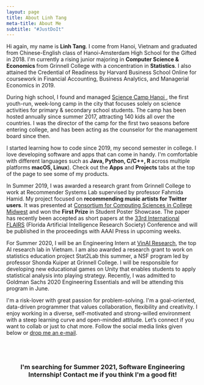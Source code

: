 ```yaml
---
layout: page
title: About Linh Tang
meta-title: About Me
subtitle: "#JustDoIt"
---
```


<div id="aboutme-section">

<p class="about-text">
<span class="fa fa-graduation-cap about-icon"></span>
Hi again, my name is <strong>Linh Tang</strong>. I come from Hanoi, Vietnam and graduated from Chinese-English class of Hanoi-Amsterdam High School for the Gifted in 2018. I'm currently a rising junior majoring in <strong>Computer Science & Economics </strong> from Grinnell College with a concentration in <strong>Statistics</strong>. I also attained the Credential of Readiness by Harvard Business School Online for coursework in Financial Accounting, Business Analytics, and Managerial Economics in 2019.
</p>


<p class="about-text">
<span class="fa fa-star about-icon"></span>
During high school, I found and managed <a target="_blank" href= "https://traihekhoahoc.org"> Science Camp Hanoi </a>, the first youth-run, week-long camp in the city that focuses solely on science activities for primary & secondary school students. The camp has been hosted annually since summer 2017, attracting 140 kids all over the countries. I was the director of the camp for the first two seasons before entering college, and has been acting as the counselor for the management board since then.
</p>

<p class="about-text">
<span class="fa fa-code about-icon"></span>
I started learning how to code since 2019, my second semester in college. I love developing software and apps that can come in handy. I'm comfortable with different languages such as <strong> Java, Python, C/C++, R </strong> across multiple platforms <strong>macOS, Linux</strong>). Check out the <strong>Apps</strong> and <strong>Projects</strong> tabs at the top of the page to see some of my products.
</p>

<p class="about-text">
<span class="fa fa-graduation-cap about-icon"></span>
In Summer 2019, I was awarded a research grant from Grinnell College to work at Recommender Systems Lab supervised by professor Fahmida Hamid. My project focused on <strong>recommending music artists for Twitter users</strong>. It was presented at <a target="_blank" href= "https://ccscmw2019.aiello.io">Consortium for Computing Sciences in College Midwest</a> and won the <strong>First Prize</strong> in Student Poster Showcase. The paper has recently been accepted as short papers at the <a target="_blank" href="https://www.flairs-33.info/home">33rd International FLAIRS</a> (Florida Artificial Intelligence Research Society) Conference and will be published in the proceedings with AAAI Press in upcoming weeks.
</p>

<p class="about-text">
<span class="fa fa-calendar about-icon"></span>
For Summer 2020, I will be an Engineering Intern at <a target="_blank" href="https://www.vinai.io/"> VinAI Research</a>, the top AI research lab in Vietnam. I am also awarded a research grant to work on statistics education project Stat2Lab this summer, a NSF program led by professor Shonda Kuiper at Grinnell College. I will be responsible for developing new educational games on Unity that enables students to apply statistical analysis into playing strategy. Recently, I was admitted to Goldman Sachs 2020 Engineering Essentials and will be attending this program in June.
</p>

<p class="about-text">
<span class="fa fa-envelope about-icon"></span>
I'm a risk-lover with great passion for problem-solving. I'm a goal-oriented, data-driven programmer that values collaboration, flexibility and creativity. I enjoy working in a diverse, self-motivated and strong-willed environment with a steep learning curve and open-minded attitude. Let’s connect if you want to collab or just to chat more. Follow the social media links given below or <a target="_blank" href="mailto:tanglinh@grinnell.edu">drop me an e-mail</a>.
</p>

<br>

<br>
<center><h3>I'm searching for Summer 2021, Software Engineering Internship! Contact me if you think I'm a good fit! </h3><center>
